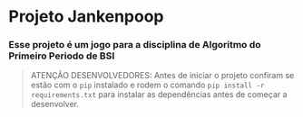 # Projeto Jankenpoop

### Esse projeto é um jogo para a disciplina de Algoritmo do Primeiro Periodo de BSI

> ATENÇÃO DESENVOLVEDORES:
> Antes de iniciar o projeto confiram se estão com o `pip` instalado e rodem o comando `pip install -r requirements.txt`
> para instalar as dependências antes de começar a desenvolver.
